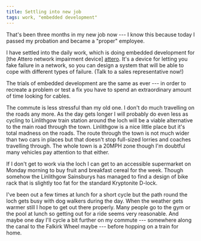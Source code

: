 ```yaml
---
title: Settling into new job
tags: work, "embedded development"
---
```


That's been three months in my new job now --- I know this because today
I passed my probation and became a "proper" employee.

I have settled into the daily work, which is doing embedded development
for [the Attero network impairment device] [attero]. It's a device for
letting you fake failure in a network, so you can design a system that
will be able to cope with different types of failure. (Talk to a sales
representative now!) 

[attero]: <http://www.spirent.com/Products/Attero>
    "Spirent Attero powered by Calnex Solutions"

The trials of embedded development are the same as ever --- in order to
recreate a problem or test a fix you have to spend an extraordinary
amount of time looking for cables.

The commute is less stressful than my old one. I don't do much
travelling on the roads any more. As the day gets longer I will probably
do even less as cycling to Linlithgow train station around the loch will
be a viable alternative to the main road through the town. Linlithgow is
a nice little place but it's total madness on the roads. The route
through the town is not much wider than two cars in places but that
doesn't stop full-sized lorries and coaches travelling through. The
whole town is a 20MPH zone though I'm doubtful many vehicles pay
attention to that either.

If I don't get to work via the loch I can get to an accessible
supermarket on Monday morning to buy fruit and breakfast cereal for the
week. Though somehow the Linlithgow Sainsburys has managed to find a
design of bike rack that is slightly too fat for the standard Kryptonite
D-lock.

I've been out a few times at lunch for a short cycle but the path round
the loch gets busy with dog walkers during the day. When the weather
gets warmer still I hope to get out there properly. Many people go to
the gym or the pool at lunch so getting out for a ride seems very
reasonable. And maybe one day I'll cycle a bit further on my commute ---
somewhere along the canal to the Falkirk Wheel maybe --- before hopping
on a train for home.
